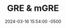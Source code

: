 ---
title: GRE & mGRE
date: 2024-03-16 15:54:00 -0500
categories: [CCNP,DMVPN]
tags: [gre,vpn,dmvpn,cisco]     # TAG names should always be lowercase
---